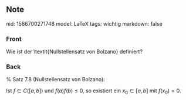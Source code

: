 ## Note
nid: 1586700271748
model: LaTeX
tags: wichtig
markdown: false

### Front
Wie ist der \textit{Nullstellensatz von Bolzano} definiert?

### Back
% Satz 7.8 (Nullstellensatz von Bolzano): <div><span>
</span></div><div><span>Ist $f \in C([a, b])$ und $f(a) f(b) \leq 0,$ so existiert ein $x_{0} \in[a, b]$ mit $f\left(x_{0}\right)=0$.</span></div>
